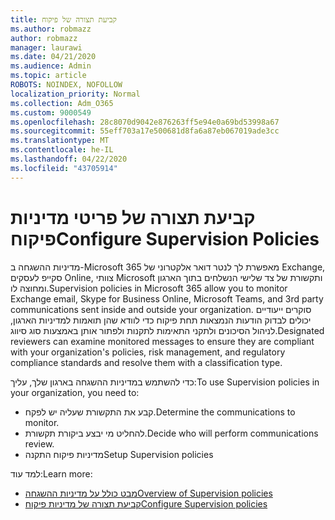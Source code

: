 ```yaml
---
title: קביעת תצורה של פיקוח
ms.author: robmazz
author: robmazz
manager: laurawi
ms.date: 04/21/2020
ms.audience: Admin
ms.topic: article
ROBOTS: NOINDEX, NOFOLLOW
localization_priority: Normal
ms.collection: Adm_O365
ms.custom: 9000549
ms.openlocfilehash: 28c8070d9042e876263ff5e94e0a69bd53998a67
ms.sourcegitcommit: 55eff703a17e500681d8fa6a87eb067019ade3cc
ms.translationtype: MT
ms.contentlocale: he-IL
ms.lasthandoff: 04/22/2020
ms.locfileid: "43705914"
---
```

# <a name="configure-supervision-policies"></a><span data-ttu-id="c8da2-102">קביעת תצורה של פריטי מדיניות פיקוח</span><span class="sxs-lookup"><span data-stu-id="c8da2-102">Configure Supervision Policies</span></span>

<span data-ttu-id="c8da2-103">מדיניות ההשגחה ב-Microsoft 365 מאפשרת לך לנטר דואר אלקטרוני של Exchange, סקייפ לעסקים Online, צוותי Microsoft ותקשורת של צד שלישי הנשלחים בתוך הארגון ומחוצה לו.</span><span class="sxs-lookup"><span data-stu-id="c8da2-103">Supervision policies in Microsoft 365 allow you to monitor Exchange email, Skype for Business Online, Microsoft Teams, and 3rd party communications sent inside and outside your organization.</span></span> <span data-ttu-id="c8da2-104">סוקרים ייעודיים יכולים לבדוק הודעות הנמצאות תחת פיקוח כדי לוודא שהן תואמות למדיניות הארגון, לניהול הסיכונים ולתקני התאימות לתקנות ולפתור אותן באמצעות סוג סיווג.</span><span class="sxs-lookup"><span data-stu-id="c8da2-104">Designated reviewers can examine monitored messages to ensure they are compliant with your organization's policies, risk management, and regulatory compliance standards and resolve them with a classification type.</span></span>

<span data-ttu-id="c8da2-105">כדי להשתמש במדיניות ההשגחה בארגון שלך, עליך:</span><span class="sxs-lookup"><span data-stu-id="c8da2-105">To use Supervision policies in your organization, you need to:</span></span>

- <span data-ttu-id="c8da2-106">קבע את התקשורת שעליה יש לפקח.</span><span class="sxs-lookup"><span data-stu-id="c8da2-106">Determine the communications to monitor.</span></span>
- <span data-ttu-id="c8da2-107">להחליט מי יבצע ביקורת תקשורת.</span><span class="sxs-lookup"><span data-stu-id="c8da2-107">Decide who will perform communications review.</span></span>
- <span data-ttu-id="c8da2-108">מדיניות פיקוח התקנה</span><span class="sxs-lookup"><span data-stu-id="c8da2-108">Setup Supervision policies</span></span>

<span data-ttu-id="c8da2-109">למד עוד:</span><span class="sxs-lookup"><span data-stu-id="c8da2-109">Learn more:</span></span>

- [<span data-ttu-id="c8da2-110">מבט כולל על מדיניות ההשגחה</span><span class="sxs-lookup"><span data-stu-id="c8da2-110">Overview of Supervision policies</span></span>](https://docs.microsoft.com/office365/securitycompliance/supervision-policies)
- [<span data-ttu-id="c8da2-111">קביעת תצורה של מדיניות פיקוח</span><span class="sxs-lookup"><span data-stu-id="c8da2-111">Configure Supervision policies</span></span>](https://docs.microsoft.com/office365/securitycompliance/configure-supervision-policies)
